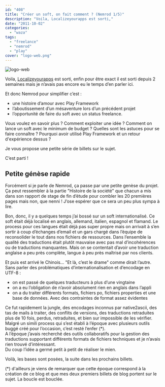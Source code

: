 ```yaml
---
id: "408"
title: "Créer un soft, on fait comment ? (Nemrod 1/5)"
description: "Voila, Localizeyourapps est sorti,"
date: "2011-10-02"
categories: 
  - "waza"
tags: 
  - "freelance"
  - "nemrod"
  - "play"
cover: "logo-web.png"
---
```


![](/images/logo-web.png "logo-web")

Voila, [Localizeyourapps](http://www.localizeyourapps.com) est sorti, enfin pour être exact il est sorti depuis 2 semaines mais je n’avais pas encore eu le temps d’en parler ici.

Et donc Nemrod pour simplifier c’est :

- une histoire d’amour avec Play Framework
- l’aboutissement d’un mésaventure lors d’un précédent projet
- l’opportunité de faire du soft avec un status freelance.

Vous voulez en savoir plus ? Comment exploiter une idée ? Comment on lance un soft avec le minimum de budget ? Quelles sont les astuces pour se faire connaître ? Pourquoi avoir utilisé Play Framework et un retour d'expérience dessus ?

Je vous propose une petite série de billets sur le sujet.

C’est parti !

## Petite génèse rapide

Forcément si je parle de Nemrod, ça passe par une petite genèse du projet. Ça peut ressembler à la partie "Histoire de la société" que chacun a mis dans son rapport de stage de fin d’étude pour combler les 20 premières pages mais non, que nenni ! J’ose espérer que ce sera un peu plus sympa à lire.

Bon, donc, il y a quelques temps j’ai bossé sur un soft internationalisé. Ce soft était déjà localisé en anglais, allemand, italien, espagnol et flamand. Le process pour ces langues était déjà pas super propre mais on arrivait à s’en sortir à coup d’échanges d’email et un gars chargé dans l’équipe de reconsolider le tout dans nos fichiers de ressources. Dans l’ensemble la qualité des traductions était plutôt mauvaise avec pas mal d’incohérences ou de traductions manquantes. Mais on se contentait d’avoir une traduction anglaise a peu près complète, langue à peu près maîtrisé par nos clients.

Et puis est arrivé le Chinois... "Et là, c’est le drame" comme dirait l’autre. Sans parler des problématiques d’internationalisation et d’encodage en UTF-8 :

- on est passé de quelques traducteurs à plus d’une vingtaine
- on a eu l’obligation de n’avoir absolument rien en anglais dans l’appli
- on a du traiter différents formats, fichiers po, fichiers properties et une base de données. Avec des contraintes de format assez évidentes

Ce fut rapidement la jungle, des encodages inconnus par native2ascii, des tas de mails à traiter, des conflits de versions, des traductions retraduites plus de 10 fois, perdus, retraduites, et bien sur impossible de les vérifier.  
Malgré un simili process qui s’est établi à l’époque avec plusieurs outils buggé créé pour l’occasion, c’est resté l’enfer (\*).  
A l’époque j’avais recherché des outils collaboratifs pour la gestion des traductions supportant différents formats de fichiers techniques et je n’avais rien trouvé d’intéressant.  
Du coup l’idée a germé petit à petit de réaliser le mien.

Voilà, les bases sont posées, la suite dans les prochains billets.

(\*) d'ailleurs je viens de remarquer que cette époque correspond à la création de ce blog et que mes deux premiers billets de blog portent sur le sujet. La boucle est bouclée.
